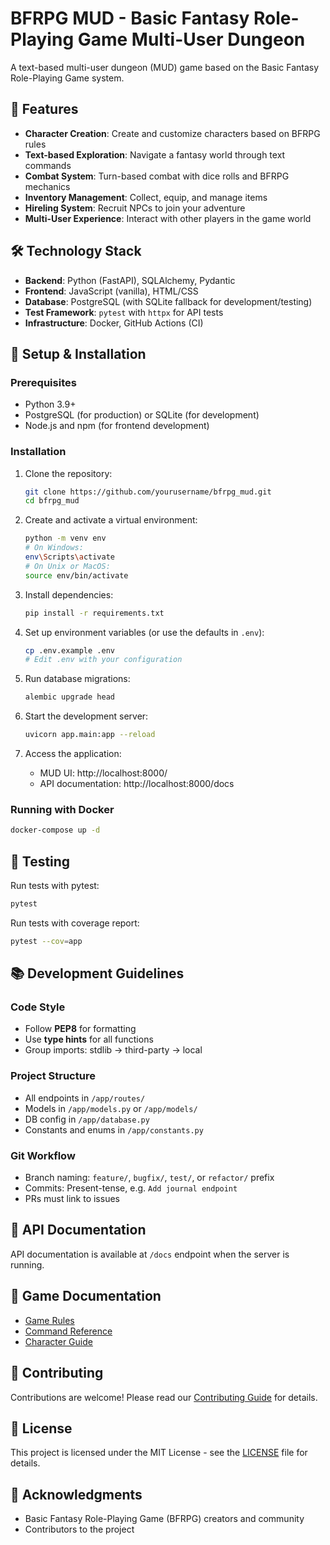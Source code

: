 # BFRPG MUD - Basic Fantasy Role-Playing Game Multi-User Dungeon

A text-based multi-user dungeon (MUD) game based on the Basic Fantasy Role-Playing Game system.

## 🚀 Features

- **Character Creation**: Create and customize characters based on BFRPG rules
- **Text-based Exploration**: Navigate a fantasy world through text commands
- **Combat System**: Turn-based combat with dice rolls and BFRPG mechanics
- **Inventory Management**: Collect, equip, and manage items
- **Hireling System**: Recruit NPCs to join your adventure
- **Multi-User Experience**: Interact with other players in the game world

## 🛠️ Technology Stack

- **Backend**: Python (FastAPI), SQLAlchemy, Pydantic
- **Frontend**: JavaScript (vanilla), HTML/CSS
- **Database**: PostgreSQL (with SQLite fallback for development/testing)
- **Test Framework**: `pytest` with `httpx` for API tests
- **Infrastructure**: Docker, GitHub Actions (CI)

## 🔧 Setup & Installation

### Prerequisites

- Python 3.9+
- PostgreSQL (for production) or SQLite (for development)
- Node.js and npm (for frontend development)

### Installation

1. Clone the repository:
   ```bash
   git clone https://github.com/yourusername/bfrpg_mud.git
   cd bfrpg_mud
   ```

2. Create and activate a virtual environment:
   ```bash
   python -m venv env
   # On Windows:
   env\Scripts\activate
   # On Unix or MacOS:
   source env/bin/activate
   ```

3. Install dependencies:
   ```bash
   pip install -r requirements.txt
   ```

4. Set up environment variables (or use the defaults in `.env`):
   ```bash
   cp .env.example .env
   # Edit .env with your configuration
   ```

5. Run database migrations:
   ```bash
   alembic upgrade head
   ```

6. Start the development server:
   ```bash
   uvicorn app.main:app --reload
   ```

7. Access the application:
   - MUD UI: http://localhost:8000/
   - API documentation: http://localhost:8000/docs

### Running with Docker

```bash
docker-compose up -d
```

## 🧪 Testing

Run tests with pytest:

```bash
pytest
```

Run tests with coverage report:

```bash
pytest --cov=app
```

## 📚 Development Guidelines

### Code Style

- Follow **PEP8** for formatting
- Use **type hints** for all functions
- Group imports: stdlib → third-party → local

### Project Structure

- All endpoints in `/app/routes/`
- Models in `/app/models.py` or `/app/models/`
- DB config in `/app/database.py`
- Constants and enums in `/app/constants.py`

### Git Workflow

- Branch naming: `feature/`, `bugfix/`, `test/`, or `refactor/` prefix
- Commits: Present-tense, e.g. `Add journal endpoint`
- PRs must link to issues

## 📝 API Documentation

API documentation is available at `/docs` endpoint when the server is running.

## 📖 Game Documentation

- [Game Rules](docs/RULES.md)
- [Command Reference](docs/COMMANDS.md)
- [Character Guide](docs/CHARACTERS.md)

## 🤝 Contributing

Contributions are welcome! Please read our [Contributing Guide](CONTRIBUTING.md) for details.

## 📜 License

This project is licensed under the MIT License - see the [LICENSE](LICENSE) file for details.

## 🙏 Acknowledgments

- Basic Fantasy Role-Playing Game (BFRPG) creators and community
- Contributors to the project
